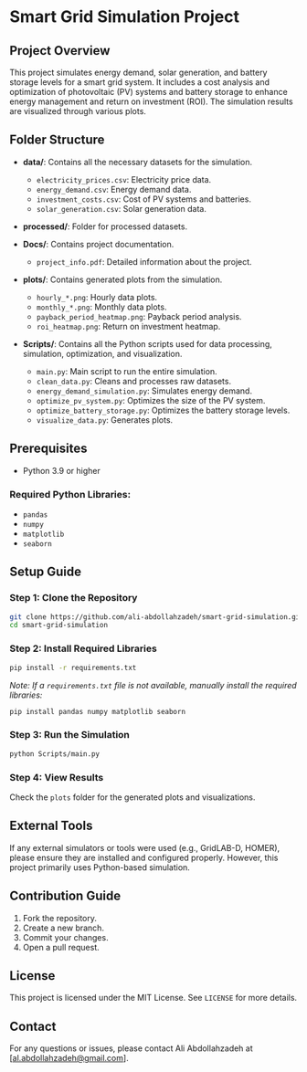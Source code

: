 # Smart Grid Simulation Project

## Project Overview

This project simulates energy demand, solar generation, and battery storage levels for a smart grid system. It includes a cost analysis and optimization of photovoltaic (PV) systems and battery storage to enhance energy management and return on investment (ROI). The simulation results are visualized through various plots.

## Folder Structure

- **data/**: Contains all the necessary datasets for the simulation.
  - `electricity_prices.csv`: Electricity price data.
  - `energy_demand.csv`: Energy demand data.
  - `investment_costs.csv`: Cost of PV systems and batteries.
  - `solar_generation.csv`: Solar generation data.

- **processed/**: Folder for processed datasets.

- **Docs/**: Contains project documentation.
  - `project_info.pdf`: Detailed information about the project.

- **plots/**: Contains generated plots from the simulation.
  - `hourly_*.png`: Hourly data plots.
  - `monthly_*.png`: Monthly data plots.
  - `payback_period_heatmap.png`: Payback period analysis.
  - `roi_heatmap.png`: Return on investment heatmap.

- **Scripts/**: Contains all the Python scripts used for data processing, simulation, optimization, and visualization.
  - `main.py`: Main script to run the entire simulation.
  - `clean_data.py`: Cleans and processes raw datasets.
  - `energy_demand_simulation.py`: Simulates energy demand.
  - `optimize_pv_system.py`: Optimizes the size of the PV system.
  - `optimize_battery_storage.py`: Optimizes the battery storage levels.
  - `visualize_data.py`: Generates plots.

## Prerequisites

- Python 3.9 or higher

### Required Python Libraries:

- `pandas`
- `numpy`
- `matplotlib`
- `seaborn`

## Setup Guide

### Step 1: Clone the Repository
```bash
git clone https://github.com/ali-abdollahzadeh/smart-grid-simulation.git
cd smart-grid-simulation
```

### Step 2: Install Required Libraries
```bash
pip install -r requirements.txt
```

*Note: If a `requirements.txt` file is not available, manually install the required libraries:*
```bash
pip install pandas numpy matplotlib seaborn
```

### Step 3: Run the Simulation
```bash
python Scripts/main.py
```

### Step 4: View Results

Check the `plots` folder for the generated plots and visualizations.

## External Tools

If any external simulators or tools were used (e.g., GridLAB-D, HOMER), please ensure they are installed and configured properly. However, this project primarily uses Python-based simulation.

## Contribution Guide

1. Fork the repository.
2. Create a new branch.
3. Commit your changes.
4. Open a pull request.

## License

This project is licensed under the MIT License. See `LICENSE` for more details.

## Contact

For any questions or issues, please contact Ali Abdollahzadeh at [al.abdollahzadeh@gmail.com].
